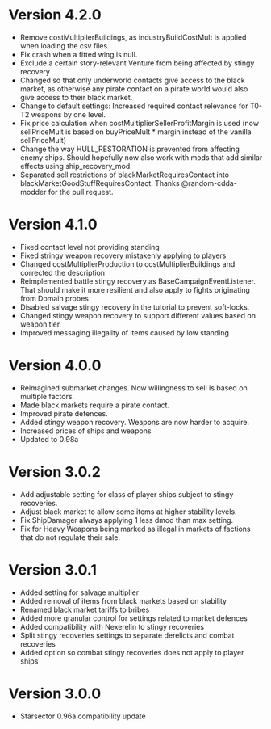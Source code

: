 # Version 4.2.0
* Remove costMultiplierBuildings, as industryBuildCostMult is applied when loading the csv files.
* Fix crash when a fitted wing is null.
* Exclude a certain story-relevant Venture from being affected by stingy recovery
* Changed so that only underworld contacts give access to the black market, as otherwise any pirate contact on a pirate world would also give access to their black market.
* Change to default settings: Increased required contact relevance for T0-T2 weapons by one level.
* Fix price calculation when costMultiplierSellerProfitMargin is used (now sellPriceMult is based on buyPriceMult * margin instead of the vanilla sellPriceMult)
* Change the way HULL_RESTORATION is prevented from affecting enemy ships. Should hopefully now also work with mods that add similar effects using ship_recovery_mod.
* Separated sell restrictions of blackMarketRequiresContact into blackMarketGoodStuffRequiresContact. Thanks @random-cdda-modder for the pull request.

# Version 4.1.0
* Fixed contact level not providing standing
* Fixed stringy weapon recovery mistakenly applying to players
* Changed costMultiplierProduction to costMultiplierBuildings and corrected the description
* Reimplemented battle stingy recovery as BaseCampaignEventListener. That should make it more resilient and also apply to fights originating from Domain probes
* Disabled salvage stingy recovery in the tutorial to prevent soft-locks.
* Changed stingy weapon recovery to support different values based on weapon tier.
* Improved messaging illegality of items caused by low standing

# Version 4.0.0
* Reimagined submarket changes. Now willingness to sell is based on multiple factors.
* Made black markets require a pirate contact.
* Improved pirate defences.
* Added stingy weapon recovery. Weapons are now harder to acquire.
* Increased prices of ships and weapons
* Updated to 0.98a

# Version 3.0.2
* Add adjustable setting for class of player ships subject to stingy recoveries.
* Adjust black market to allow some items at higher stability levels.
* Fix ShipDamager always applying 1 less dmod than max setting.
* Fix for Heavy Weapons being marked as illegal in markets of factions that do not regulate their sale.

# Version 3.0.1

* Added setting for salvage multiplier
* Added removal of items from black markets based on stability
* Renamed black market tariffs to bribes
* Added more granular control for settings related to market defences
* Added compatibility with Nexerelin to stingy recoveries
* Split stingy recoveries settings to separate derelicts and combat recoveries
* Added option so combat stingy recoveries does not apply to player ships

# Version 3.0.0

* Starsector 0.96a compatibility update
